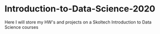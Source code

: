 # Introduction-to-Data-Science-2020
Here I will store my HW's and projects on a Skoltech Introduction to Data Science courses
